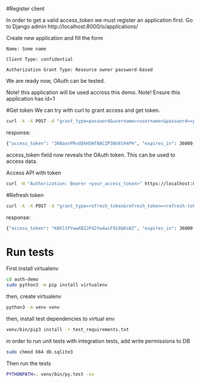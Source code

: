 #Register client

In order to get a valid access_token we must register an application first. Go to Django admin
http://localhost:8000/o/applications/

Create new application and fill the form

    Name: Some name

    Client Type: confidential

    Authorization Grant Type: Resource owner password-based

We are ready now, OAuth can be tested.

Note! this application will be used accross this demo.
Note! Ensure this application has id=1

#Get token
We can try with curl to grant access and get token.
```bash
curl -k -X POST -d "grant_type=password&username=<username>&password=<password>" -u"clientID:<clientSecret>" https://localhost:8000/o/token/
```
response:
```bash
{"access_token": "36NaxnPRvd8kH5WfBACZP3NV8lH4PH", "expires_in": 36000, "token_type": "Bearer", "scope": "read write groups", "refresh_token": "BBnta0A1zHdgC1Y8mApg7OXy9yCQA2"}
```

access_token field now reveals the OAuth token. This can be used to access data.

Access API with token
```bash
curl -H "Authorization: Bearer <your_access_token>" https://localhost:8000/users/
```

#Refresh token
```bash
curl -k -X POST -d "grant_type=refresh_token&refresh_token=<refresh-token>&client_id=<client-id>&client_secret=<client-secret>" https://localhost:8000/o/token/
```

response:
```bash
{"access_token": "K0GltFYwwXBZJPd2Yw4wiF919Q0sBZ", "expires_in": 36000, "token_type": "Bearer", "scope": "read write groups", "refresh_token": "CPQ7GPXmIyun0uXVQ4P2CdDN0PkPDI"}
```

# Run tests
First install virtualenv
```bash
cd auth-demo
sudo python3 -m pip install virtualenv
```

then, create virtualenv
```bash
python3 -m venv venv
```

then, install test dependencies to virtual env
```bash
venv/bin/pip3 install -r test_requirements.txt
```

in order to run unit tests with integration tests, add write permissions to DB
```bash
sudo chmod 664 db.sqlite3
```

Then run the tests
```bash
PYTHONPATH=. venv/bin/py.test -vv
```